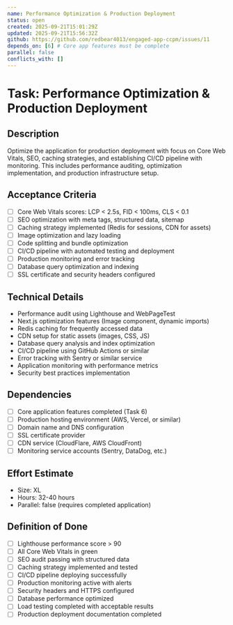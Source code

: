 ```yaml
---
name: Performance Optimization & Production Deployment
status: open
created: 2025-09-21T15:01:29Z
updated: 2025-09-21T15:56:32Z
github: https://github.com/redbear4013/engaged-app-ccpm/issues/11
depends_on: [6] # Core app features must be complete
parallel: false
conflicts_with: []
---
```


# Task: Performance Optimization & Production Deployment

## Description

Optimize the application for production deployment with focus on Core Web Vitals, SEO, caching strategies, and establishing CI/CD pipeline with monitoring. This includes performance auditing, optimization implementation, and production infrastructure setup.

## Acceptance Criteria

- [ ] Core Web Vitals scores: LCP < 2.5s, FID < 100ms, CLS < 0.1
- [ ] SEO optimization with meta tags, structured data, sitemap
- [ ] Caching strategy implemented (Redis for sessions, CDN for assets)
- [ ] Image optimization and lazy loading
- [ ] Code splitting and bundle optimization
- [ ] CI/CD pipeline with automated testing and deployment
- [ ] Production monitoring and error tracking
- [ ] Database query optimization and indexing
- [ ] SSL certificate and security headers configured

## Technical Details

- Performance audit using Lighthouse and WebPageTest
- Next.js optimization features (Image component, dynamic imports)
- Redis caching for frequently accessed data
- CDN setup for static assets (images, CSS, JS)
- Database query analysis and index optimization
- CI/CD pipeline using GitHub Actions or similar
- Error tracking with Sentry or similar service
- Application monitoring with performance metrics
- Security best practices implementation

## Dependencies

- [ ] Core application features completed (Task 6)
- [ ] Production hosting environment (AWS, Vercel, or similar)
- [ ] Domain name and DNS configuration
- [ ] SSL certificate provider
- [ ] CDN service (CloudFlare, AWS CloudFront)
- [ ] Monitoring service accounts (Sentry, DataDog, etc.)

## Effort Estimate

- Size: XL
- Hours: 32-40 hours
- Parallel: false (requires completed application)

## Definition of Done

- [ ] Lighthouse performance score > 90
- [ ] All Core Web Vitals in green
- [ ] SEO audit passing with structured data
- [ ] Caching strategy implemented and tested
- [ ] CI/CD pipeline deploying successfully
- [ ] Production monitoring active with alerts
- [ ] Security headers and HTTPS configured
- [ ] Database performance optimized
- [ ] Load testing completed with acceptable results
- [ ] Production deployment documentation completed
